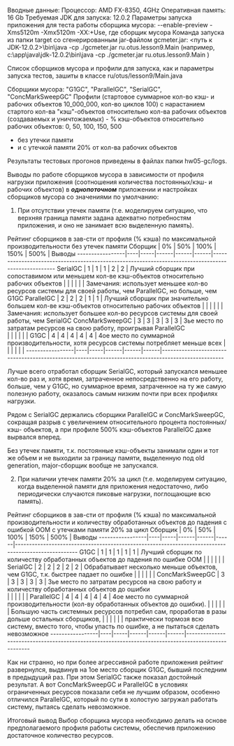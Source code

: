 Вводные данные:
Процессор: AMD FX-8350, 4GHz
Оперативная память: 16 Gb
Требуемая JDK для запуска: 12.0.2
Параметры запуска приложения для теста работы сборщика мусора: --enable-preview -Xms5120m -Xmx5120m -XX:+Use<gc>, где <gc> сборщик мусора
Команда запуска из папки target со сгенерированным jar-файлом gcmeter.jar: <путь к JDK-12.0.2>\bin\java -cp ./gcmeter.jar ru.otus.lesson9.Main 
(например, c:\app\java\jdk-12.0.2\bin\java -cp ./gcmeter.jar ru.otus.lesson9.Main )

Список сборщиков мусора и профили для запуска, как и параметры запуска тестов, зашиты в классе ru/otus/lesson9/Main.java

Сборщики мусора: "G1GC", "ParallelGC", "SerialGC", "ConcMarkSweepGC"
Профили (стартовое суммарное кол-во кэш- и рабочих объектов 10_000_000, кол-во циклов 100) с нарастанием стартого кол-ва "кэш"-объектов относительно 
  кол-ва рабочих объектов (создаваемых и уничтожаемых) - % кэш-объектов относительно рабочих объектов: 0, 50, 100, 150, 500 
- без утечки памяти 
- и с утечкой памяти 20% от кол-ва рабочих объектов

Результаты тестовых прогонов приведены в файлах папки hw05-gc/logs.

Выводы по работе сборщиков мусора в зависимости от профиля нагрузки приложения (соотношения количества постоянных/кэш- и рабочих объектов) 
в ***однопоточном*** приложении и настройках сборщиков мусора со значениями по умолчанию:
1. При отсутствии утечек памяти (т.е. моделируем ситуацию, что верхняя граница памяти задана адекватно потребностям приложения, и оно не занимает всю выделенную память).

Рейтинг сборщиков в зав-сти от профиля (% кэша) по максимальной производительности без утечек памяти
Сборщик          | 0% | 50% | 100% | 150% | 500% | Выводы
-----------------|----|-----|------|------|------|----------------------------------------------------------------------------------------------------
SerialGC         | 1  | 1   | 1    | 2    | 2    | Лучший сборщик при сопоставимом или меньшем кол-ве кэш-объектов относительно рабочих объектов
                 |    |     |      |      |      | Замечания: использует меньшее кол-во ресурсов системы для своей работы, чем ParallelGC, но больше, чем G1GC
ParallelGC       | 2  | 2   | 2    | 1    | 1    | Лучший сборщик при значительно большем кол-ве кэш-объектов относительно рабочих объектов
                 |    |     |      |      |      | Замечания: использует большее кол-во ресурсов системы для своей работы, чем SerialGC
ConcMarkSweepGC  | 3  | 3   | 3    | 3    | 3    | 3ье место по затратам ресурсов на свою работу, проигрывая ParallelGC  
                 |    |     |      |      |      | 
G1GC             | 4  | 4   | 4    | 4    | 4    | 4ое место по суммарной производительности, хотя ресурсов системы потребляет меньше всех 
                 |    |     |      |      |      | 
-----------------|----|-----|------|------|------|----------------------------------------------------------------------------------------------------

Лучше всего отработал сборщик SerialGC, который запускался меньшее кол-во раз и, хотя время, затраченное непосредственно на его работу, больше, чем у
G1GC, но суммарное время, затраченное на ту же самую полезную работу, оказалось самым низким почти при всех профилях нагрузки.

Рядом с SerialGC держались сборщики ParallelGC и ConcMarkSweepGC, сокращая разрыв с увеличением относительного процента постоянных/кэш- объектов,
а при профиле 500% кэш-объектов ParallelGC даже вырвался вперед.

Без утечек памяти, т.к. постоянные кэш-объекты занимали один и тот же объем и не выходили за границу памяти, выделенную под old generation, major-сборщик вообще не запускался. 

2. При наличии утечек памяти 20% за цикл (т.е. моделируем ситуацию, когда выделенной памяти для приложения недостаточно, 
либо периодически случаются пиковые нагрузки, поглощающие всю память).

Рейтинг сборщиков в зав-сти от профиля (% кэша) по максимальной производительности и количеству обработанных объектов до падения с ошибкой OOM с утечками памяти 20% за цикл
Сборщик          | 0% | 50% | 100% | 150% | 500% | Выводы
-----------------|----|-----|------|------|------|----------------------------------------------------------------------------------------------------
G1GC             | 1  | 1   | 1    | 1    | 1    | Лучший сборщик по количеству обработанных объектов до падения по ошибке OOM
                 |    |     |      |      |      |  
SerialGC         | 2  | 2   | 2    | 2    | 2    | Обрабатывает несколько меньше объектов, чем G1GC, т.к. быстрее падает по ошибке
                 |    |     |      |      |      | 
ConcMarkSweepGC  | 3  | 3   | 3    | 3    | 3    | 3ье место по затратам ресурсов на свою работу и количеству обработанных объектов до ошибки  
                 |    |     |      |      |      | 
ParallelGC       | 4  | 4   | 4    | 4    | 4    | 4ое место по суммарной производительности (кол-ву обработанных объектов до ошибки). 
                 |    |     |      |      |      | Большую часть системных ресурсов потребил сам, проработав в разы дольше остальных сборщиков, 
                 |    |     |      |      |      | практически тормозя всю систему, вместо того, чтобы упасть по ошибке, а не пытаться сделать невозможное 
-----------------|----|-----|------|------|------|----------------------------------------------------------------------------------------------------

Как ни странно, но при более агрессивной работе приложения рейтинг развернулся, выдвинув на 1ое место сборщик G1GC, бывший последним в предыдущий раз.
При этом SerialGC также показал достойный результат. А вот ConcMarkSweepGC и ParallelGC в условиях ограниченных ресурсов показали себя не лучшим образом,
особенно отличился ParallelGC, который по сути в холостую загружал работать систему, пытаясь сделать невозможное. 


Итоговый вывод
Выбор сборщика мусора необходимо делать на основе предполагаемого профиля работы системы, обеспечив приложению достаточное
количество ресурсов.
